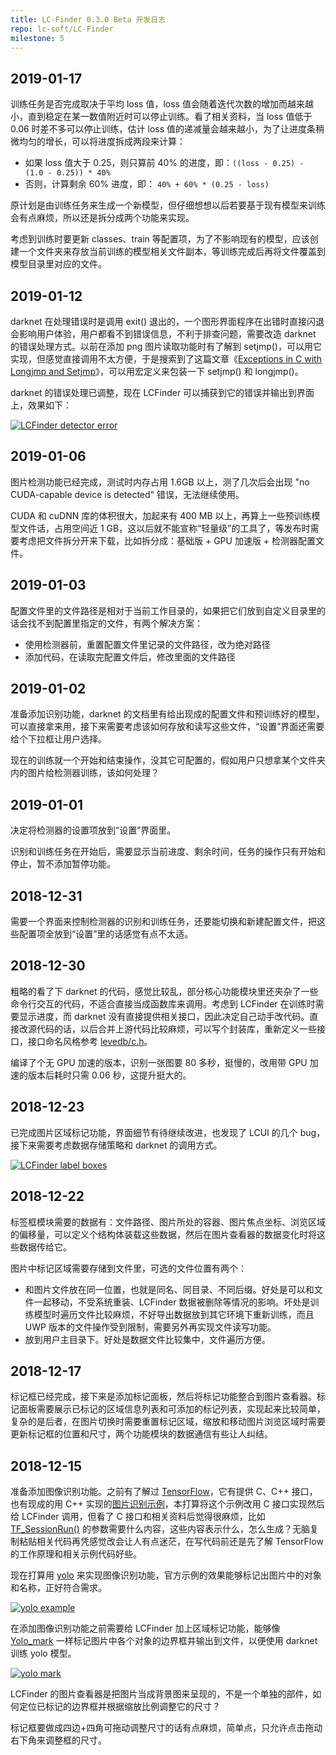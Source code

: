 ```yaml
---
title: LC-Finder 0.3.0 Beta 开发日志
repo: lc-soft/LC-Finder
milestone: 5
---
```

## 2019-01-17
训练任务是否完成取决于平均 loss 值，loss 值会随着迭代次数的增加而越来越小，直到稳定在某一数值附近时可以停止训练。看了相关资料，当 loss 值低于 0.06 时差不多可以停止训练，估计 loss 值的递减量会越来越小，为了让进度条稍微均匀的增长，可以将进度拆成两段来计算：

- 如果 loss 值大于 0.25，则只算前 40% 的进度，即：`((loss - 0.25) - (1.0 - 0.25)) * 40%`
- 否则，计算剩余 60% 进度，即： `40% + 60% * (0.25 - loss)`

原计划是由训练任务来生成一个新模型，但仔细想想以后若要基于现有模型来训练会有点麻烦，所以还是拆分成两个功能来实现。

考虑到训练时要更新 classes、train 等配置项，为了不影响现有的模型，应该创建一个文件夹来存放当前训练的模型相关文件副本，等训练完成后再将文件覆盖到模型目录里对应的文件。

## 2019-01-12

darknet 在处理错误时是调用 exit() 退出的，一个图形界面程序在出错时直接闪退会影响用户体验，用户都看不到错误信息，不利于排查问题，需要改造 darknet 的错误处理方式。以前在添加 png 图片读取功能时有了解到 setjmp()，可以用它实现，但感觉直接调用不太方便，于是搜索到了这篇文章《[Exceptions in C with Longjmp and Setjmp](http://www.di.unipi.it/~nids/docs/longjump_try_trow_catch.html)》，可以用宏定义来包装一下 setjmp() 和 longjmp()。

darknet 的错误处理已调整，现在 LCFinder 可以捕获到它的错误并输出到界面上，效果如下：

[![LCFinder detector error](/static/images/devlog/20190112202427.png "LCFinder detector error")](/static/images/devlog/20190112202427.png)

## 2019-01-06

图片检测功能已经完成，测试时内存占用 1.6GB 以上，测了几次后会出现 "no CUDA-capable device is detected" 错误，无法继续使用。

CUDA 和 cuDNN 库的体积很大，加起来有 400 MB 以上，再算上一些预训练模型文件话，占用空间近 1 GB，这以后就不能宣称“轻量级”的工具了，等发布时需要考虑把文件拆分开来下载，比如拆分成：基础版 + GPU 加速版 + 检测器配置文件。

## 2019-01-03

配置文件里的文件路径是相对于当前工作目录的，如果把它们放到自定义目录里的话会找不到配置里指定的文件，有两个解决方案：

- 使用检测器前，重置配置文件里记录的文件路径，改为绝对路径
- 添加代码，在读取完配置文件后，修改里面的文件路径

## 2019-01-02

准备添加识别功能，darknet 的文档里有给出现成的配置文件和预训练好的模型，可以直接拿来用，接下来需要考虑该如何存放和读写这些文件，“设置”界面还需要给个下拉框让用户选择。

现在的训练就一个开始和结束操作，没其它可配置的，假如用户只想拿某个文件夹内的图片给检测器训练，该如何处理？

## 2019-01-01

决定将检测器的设置项放到“设置”界面里。

识别和训练任务在开始后，需要显示当前进度、剩余时间，任务的操作只有开始和停止，暂不添加暂停功能。

## 2018-12-31

需要一个界面来控制检测器的识别和训练任务，还要能切换和新建配置文件，把这些配置项全放到“设置”里的话感觉有点不太适。

## 2018-12-30

粗略的看了下 darknet 的代码，感觉比较乱，部分核心功能模块里还夹杂了一些命令行交互的代码，不适合直接当成函数库来调用。考虑到 LCFinder 在训练时需要显示进度，而 darknet 没有直接提供相关接口，因此决定自己动手改代码。直接改源代码的话，以后合并上游代码比较麻烦，可以写个封装库，重新定义一些接口，接口命名风格参考 [levedb/c.h](https://github.com/google/leveldb/blob/master/include/leveldb/c.h)。

编译了个无 GPU 加速的版本，识别一张图要 80 多秒，挺慢的，改用带 GPU 加速的版本后耗时只需 0.06 秒，这提升挺大的。

## 2018-12-23

已完成图片区域标记功能，界面细节有待继续改进，也发现了 LCUI 的几个 bug，接下来需要考虑数据存储策略和 darknet 的调用方式。

[![LCFinder label boxes](/static/images/devlog/20181223221409.png "LCFinder label boxes")](/static/images/devlog/20181223221409.png)

## 2018-12-22

标签框模块需要的数据有：文件路径、图片所处的容器、图片焦点坐标、浏览区域的偏移量，可以定义个结构体装载这些数据，然后在图片查看器的数据变化时将这些数据传给它。

图片中标记区域需要存储到文件里，可选的文件位置有两个：

- 和图片文件放在同一位置，也就是同名、同目录、不同后缀。好处是可以和文件一起移动，不受系统重装、LCFinder 数据被删除等情况的影响。坏处是训练模型时遍历文件比较麻烦，不好导出数据放到其它环境下重新训练，而且 UWP 版本的文件操作受到限制，需要另外再实现文件读写功能。
- 放到用户主目录下。好处是数据文件比较集中，文件遍历方便。

## 2018-12-17

标记框已经完成，接下来是添加标记面板，然后将标记功能整合到图片查看器。标记面板需要展示已标记的区域信息列表和可添加的标记列表，实现起来比较简单，复杂的是后者，在图片切换时需要重置标记区域，缩放和移动图片浏览区域时需要更新标记框的位置和尺寸，两个功能模块的数据通信有些让人纠结。

## 2018-12-15

准备添加图像识别功能。之前有了解过 [TensorFlow](https://github.com/tensorflow/tensorflow)，它有提供 C、C++ 接口，也有现成的用 C++ 实现的[图片识别示例](https://github.com/tensorflow/tensorflow/tree/master/tensorflow/examples/label_image)，本打算将这个示例改用 C 接口实现然后给 LCFinder 调用，但看了 C 接口和相关资料后觉得很麻烦，比如 [TF_SessionRun()](https://github.com/tensorflow/tensorflow/blob/master/tensorflow/c/c_api.h#L1393-L1430) 的参数需要什么内容，这些内容表示什么，怎么生成？无脑复制粘贴相关代码再凭感觉改会让人有点迷茫，在写代码前还是先了解 TensorFlow 的工作原理和相关示例代码好些。

现在打算用 [yolo](https://pjreddie.com/darknet/yolo/) 来实现图像识别功能，官方示例的效果能够标记出图片中的对象和名称，正好符合需求。

[![yolo example](https://pjreddie.com/media/image/Screen_Shot_2018-03-24_at_10.48.42_PM.png "yolo example")](https://pjreddie.com/media/image/Screen_Shot_2018-03-24_at_10.48.42_PM.png)

在添加图像识别功能之前需要给 LCFinder 加上区域标记功能，能够像 [Yolo_mark](https://github.com/AlexeyAB/Yolo_mark) 一样标记图片中各个对象的边界框并输出到文件，以便使用 darknet 训练 yolo 模型。

[![yolo mark](https://camo.githubusercontent.com/e1e33a7ef92dfc86ab8929dd0e8e96395cbcab5c/68747470733a2f2f686162726173746f726167652e6f72672f66696c65732f3232392f6630362f3237372f32323966303632373766636334393237393334326237656466616262623437612e6a7067 "yolo mark")](https://camo.githubusercontent.com/e1e33a7ef92dfc86ab8929dd0e8e96395cbcab5c/68747470733a2f2f686162726173746f726167652e6f72672f66696c65732f3232392f6630362f3237372f32323966303632373766636334393237393334326237656466616262623437612e6a7067)

LCFinder 的图片查看器是把图片当成背景图来呈现的，不是一个单独的部件，如何定位已标记的边界框并根据缩放比例调整它的尺寸？

标记框要做成四边+四角可拖动调整尺寸的话有点麻烦，简单点，只允许点击拖动右下角来调整框的尺寸。